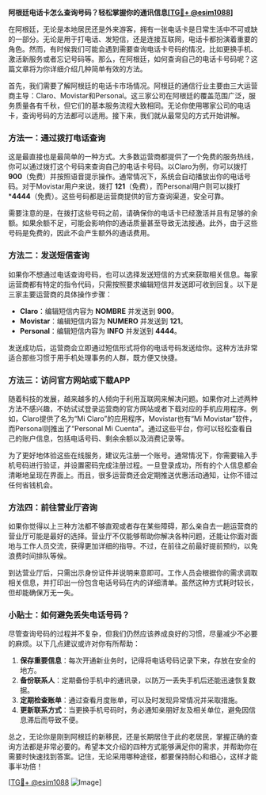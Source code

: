 **阿根廷电话卡怎么查询号码？轻松掌握你的通讯信息[[TG💪+ @esim1088](https://t.me/s/esim1088)]**

在阿根廷，无论是本地居民还是外来游客，拥有一张电话卡是日常生活中不可或缺的一部分。无论是用于打电话、发短信，还是连接互联网，电话卡都扮演着重要的角色。然而，有时候我们可能会遇到需要查询电话卡号码的情况，比如更换手机、激活新服务或者忘记号码等。那么，在阿根廷，如何查询自己的电话卡号码呢？这篇文章将为你详细介绍几种简单有效的方法。

首先，我们需要了解阿根廷的电话卡市场情况。阿根廷的通信行业主要由三大运营商主导：Claro、Movistar和Personal。这三家公司在阿根廷的覆盖范围广泛，服务质量各有千秋，但它们的基本服务流程大致相同。无论你使用哪家公司的电话卡，查询号码的方法都可以适用。接下来，我们就从最常见的方式开始讲解。

### 方法一：通过拨打电话查询

这是最直接也是最简单的一种方式。大多数运营商都提供了一个免费的服务热线，你可以通过拨打这个号码来查询自己的电话卡号码。以Claro为例，你可以拨打 **900**（免费）并按照语音提示操作。通常情况下，系统会自动播放出你的电话号码。对于Movistar用户来说，拨打 **121**（免费），而Personal用户则可以拨打 ***4444**（免费）。这些号码都是运营商提供的官方查询渠道，安全可靠。

需要注意的是，在拨打这些号码之前，请确保你的电话卡已经激活并且有足够的余额。如果余额不足，可能会影响你的通话质量甚至导致无法接通。此外，由于这些号码是免费的，因此不会产生额外的通话费用。

### 方法二：发送短信查询

如果你不想通过电话查询号码，也可以选择发送短信的方式来获取相关信息。每家运营商都有特定的指令代码，只需按照要求编辑短信并发送即可收到回复。以下是三家主要运营商的具体操作步骤：

- **Claro**：编辑短信内容为 **NOMBRE** 并发送到 **900**。
- **Movistar**：编辑短信内容为 **NUMERO** 并发送到 **121**。
- **Personal**：编辑短信内容为 **INFO** 并发送到 **4444**。

发送成功后，运营商会立即通过短信形式将你的电话号码发送给你。这种方法非常适合那些习惯于用手机处理事务的人群，既方便又快捷。

### 方法三：访问官方网站或下载APP

随着科技的发展，越来越多的人倾向于利用互联网来解决问题。如果你对上述两种方法不感兴趣，不妨试试登录运营商的官方网站或者下载对应的手机应用程序。例如，Claro提供了名为“Mi Claro”的应用程序，Movistar也有“Mi Movistar”软件，而Personal则推出了“Personal Mi Cuenta”。通过这些平台，你可以轻松查看自己的账户信息，包括电话号码、剩余余额以及消费记录等。

为了更好地体验这些在线服务，建议先注册一个账号。通常情况下，你需要输入手机号码进行验证，并设置密码完成注册过程。一旦登录成功，所有的个人信息都会清晰地呈现在界面上。而且，很多运营商还会定期推送优惠活动通知，让你不错过任何省钱机会。

### 方法四：前往营业厅咨询

如果你觉得以上三种方法都不够直观或者存在某些障碍，那么亲自去一趟运营商的营业厅可能是最好的选择。营业厅不仅能够帮助你解决各种问题，还能让你面对面地与工作人员交流，获得更加详细的指导。不过，在前往之前最好提前预约，以免浪费时间排队等候。

到达营业厅后，只需出示身份证件并说明来意即可。工作人员会根据你的需求调取相关信息，并打印出一份包含电话号码在内的详细清单。虽然这种方式耗时较长，但却能确保万无一失。

### 小贴士：如何避免丢失电话号码？

尽管查询号码的过程并不复杂，但我们仍然应该养成良好的习惯，尽量减少不必要的麻烦。以下几点建议或许对你有所帮助：

1. **保存重要信息**：每次开通新业务时，记得将电话号码记录下来，存放在安全的地方。
2. **备份联系人**：定期备份手机中的通讯录，以防万一丢失手机后还能迅速恢复数据。
3. **定期检查账单**：通过查看月度账单，可以及时发现异常情况并采取措施。
4. **更新联系方式**：当更换手机号码时，务必通知亲朋好友及相关单位，避免因信息滞后而导致不便。

总之，无论你是刚到阿根廷的新移民，还是长期居住于此的老居民，掌握正确的查询方法都是非常必要的。希望本文介绍的四种方式能够满足你的需求，并帮助你在需要时快速找到答案。记住，无论采用哪种途径，都要保持耐心和细心，这样才能事半功倍！

[[TG💪+ @esim1088](https://t.me/s/esim1088) ![Image](https://i.postimg.cc/4NQfJmqS/Snipaste-2025-05-13-00-14-12.png)]